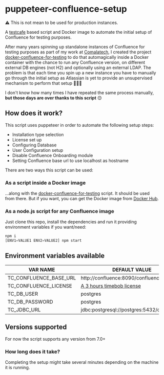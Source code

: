 # puppeteer-confluence-setup

⚠️ This is not mean to be used for production instances.

A [testcafe](https://testcafe.io/) based script and Docker image to automate the initial setup of Confluence for testing purposes.

After many years spinning up standalone instances of Confluence for testing purposes as part of my work at [Comalatech](https://comalatech.com), I created the project [docker-confluence-for-testing](https://github.com/aruizca/docker-confluence-for-testing) to do that automagically inside a Docker container with the chance to run any Confluence version, on different external DB engines (not H2) and optionally using an external LDAP. The problem is that each time you spin up a new instance you have to manually go through the initial setup as Atlassian is yet to provide an unsupervised mechanism to perform that setup 🤦🏻‍♂️

I don't know how many times I have repeated the same process manually, **but those days are over thanks to this script** 😊

## How does it work?

This script uses puppeteer in order to automate the following setup steps:

- Installation type selection
- License set up
- Configuring Database
- User Configuration setup
- Disable Confluence Onboarding module
- Setting Confluence base url to use localhost as hostname

There are two ways this script can be used:

### As a script inside a Docker image

...along with the [docker-confluence-for-testing](https://github.com/aruizca/docker-confluence-for-testing) script. It should be used from there. But if you want, you can get the Docker image from [Docker Hub](https://hub.docker.com/repository/docker/aruizca/puppeteer-confluence-setup).

### As a node.js script for any Confluence image

Just clone this repo, install the dependencies and run it providing environment variables if you want/need:

```javascript
npm i
[ENV1=VALUE1 ENV2=VALUE2] npm start
```

## Environment variables available

| VAR NAME               | DEFAULT VALUE                                                                                                                |
|------------------------|------------------------------------------------------------------------------------------------------------------------------|
| TC_CONFLUENCE_BASE_URL | http://confluence:8090/confluence                                                                                            |
| TC_CONFLUENCE_LICENSE  | [A 3 hours timebob license](https://developer.atlassian.com/platform/marketplace/timebomb-licenses-for-testing-server-apps/) |
| TC_DB_USER             | postgres                                                                                                                     |
| TC_DB_PASSWORD         | postgres                                                                                                                     |
| TC_JDBC_URL            | jdbc:postgresql://postgres:5432/confluence                                                                                   |

## Versions supported

For now the script supports any version from 7.0+

### How long does it take?

Completing the setup might take several minutes depending on the machine it is running.
